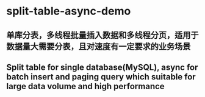 # split-table-async-demo
## 单库分表，多线程批量插入数据和多线程分页，适用于数据量大需要分表，且对速度有一定要求的业务场景
## Split table for single database(MySQL), async for batch insert and paging query which suitable for large data volume and high performance
